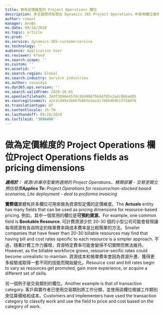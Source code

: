 ```yaml
---
title: 做為定價維度的 Project Operations 欄位
description: 本主題提供有關在 Dynamics 365 Project Operations 中使用欄位做為定價維度的資訊。
author: rumant
manager: AnnBe
ms.date: 09/18/2020
ms.topic: article
ms.prod: ''
ms.service: dynamics-365-customerservice
ms.technology: ''
audience: Application User
ms.reviewer: kfend
ms.search.scope: ''
ms.custom: ''
ms.assetid: ''
ms.search.region: Global
ms.search.industry: Service industries
ms.author: suvaidya
ms.dyn365.ops.version: ''
ms.search.validFrom: 2020-10-01
ms.openlocfilehash: 3ddf3098e45fdc9b99067b64df05e2adc0b6ad05
ms.sourcegitcommit: a2c3cd49a3b667b8b5edaa31788b4b9b1f728d78
ms.translationtype: HT
ms.contentlocale: zh-TW
ms.lasthandoff: 09/28/2020
ms.locfileid: "3896406"
---
```

# <a name="project-operations-fields-as-pricing-dimensions"></a><span data-ttu-id="d8362-103">做為定價維度的 Project Operations 欄位</span><span class="sxs-lookup"><span data-stu-id="d8362-103">Project Operations fields as pricing dimensions</span></span>

<span data-ttu-id="d8362-104">_**適用於：** 資源/非庫存型案例適用的 Project Operations、精簡部署 - 交易至開立預估發票_</span><span class="sxs-lookup"><span data-stu-id="d8362-104">_**Applies To:** Project Operations for resource/non-stocked based scenarios, Lite deployment - deal to proforma invoicing_</span></span>

<span data-ttu-id="d8362-105">**實際值**實體有許多欄位可用來做為資源型定價的定價維度。</span><span class="sxs-lookup"><span data-stu-id="d8362-105">The **Actuals** entity has many fields that can be used as pricing dimensions for resource-based pricing.</span></span> <span data-ttu-id="d8362-106">例如，其中一個常用的欄位是**可預約資源**。</span><span class="sxs-lookup"><span data-stu-id="d8362-106">For example, one common field is **Bookable Resource**.</span></span> <span data-ttu-id="d8362-107">可計費資源少於 20-30 個的小型公司可能會發現讓每項資源有各自特定的帳單費率與成本費率是比較簡單的方法。</span><span class="sxs-lookup"><span data-stu-id="d8362-107">Smaller companies that have fewer than 20-30 billable resources may find that having bill and cost rates specific to each resource is a simpler approach.</span></span> <span data-ttu-id="d8362-108">不過，隨著計費工作力擴增，資源特定費率可能會變得不切實際而無法維持。</span><span class="sxs-lookup"><span data-stu-id="d8362-108">However, as the billable workforce grows, resource-secific rates could become unrealistic to maintain.</span></span> <span data-ttu-id="d8362-109">資源成本和帳單費率會因為資源升遷、獲得更多經驗或取得一套不同的技能而開始變化。</span><span class="sxs-lookup"><span data-stu-id="d8362-109">Resource cost and bill rates begin to vary as resources get promoted, gain more experience, or acquire a different set of skills.</span></span> 

<span data-ttu-id="d8362-110">另一個例子是交易類別的欄位。</span><span class="sxs-lookup"><span data-stu-id="d8362-110">Another example is that of transaction category.</span></span> <span data-ttu-id="d8362-111">客戶與實作者已使用交易類別將工作分類，並使用該欄位根據工作類別來估算價格和成本。</span><span class="sxs-lookup"><span data-stu-id="d8362-111">Customers and Implementers have used the transaction category to classify work and use the field to price and cost based on the category of work.</span></span>

